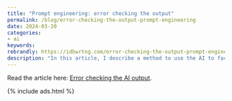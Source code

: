 ```yaml
---
title: "Prompt engineering: error checking the output"
permalink: /blog/error-checking-the-output-prompt-engineering
date: 2024-03-20
categories:
- ai
keywords: 
rebrandly: https://idbwrtng.com/error-checking-the-output-prompt-engineering
description: "In this article, I describe a method to use the AI to fact-check its own output against source materials. The better your source materials, the more likely you'll be able to identify errors. However, even with this method, human review by SMEs (subject matter experts) is still necessary. Unfortunately, getting SMEs to thoroughly review drafts can be difficult due to their busy schedules. Additionally, SMEs have such specialized knowledge, it's easy for one SME to LGTM a doc without having 100% certainty about each part."
---
```


Read the article here: [Error checking the AI output](/ai/prompt-engineering-error-checking.html).

{% include ads.html %}

